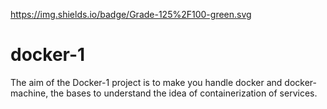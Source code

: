 https://img.shields.io/badge/Grade-125%2F100-green.svg

# docker-1
The aim of the Docker-1 project is to make you handle docker and docker-machine, the bases to understand the idea of containerization of services.
